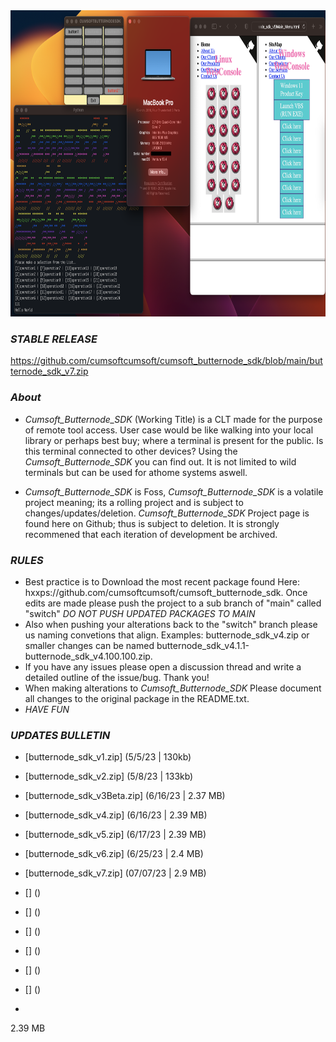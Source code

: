 <img src="https://github.com/cumsoftcumsoft/cumsoft_butternode_sdk/blob/4c397aa66a966a3aa952e7728e9cacacf2a6c41f/cumsoftbutternodesdkpromo.png" style="width:840px; height:490px;">

### *STABLE RELEASE*

https://github.com/cumsoftcumsoft/cumsoft_butternode_sdk/blob/main/butternode_sdk_v7.zip
### *About*
* *Cumsoft_Butternode_SDK* (Working Title) is a CLT made for the purpose of remote tool access. User case would be like walking into your local library or perhaps best buy; where a terminal is present for the public. Is this terminal connected to other devices? Using the *Cumsoft_Butternode_SDK* you can find out. It is not limited to wild terminals but can be used for athome systems aswell.

* *Cumsoft_Butternode_SDK* is Foss, *Cumsoft_Butternode_SDK* is a volatile project meaning; its a rolling project and is subject to changes/updates/deletion. *Cumsoft_Butternode_SDK* Project page is found here on Github; thus is subject to deletion. It is strongly recommened that each iteration of development be archived. 

### *RULES* 
* Best practice is to Download the most recent package found Here: hxxps://github.com/cumsoftcumsoft/cumsoft_butternode_sdk. Once edits are made please push the project to a sub branch of "main" called "switch" *DO NOT PUSH UPDATED PACKAGES TO MAIN*
* Also when pushing your alterations back to the "switch" branch please us naming convetions that align. Examples: butternode_sdk_v4.zip or smaller changes can be named butternode_sdk_v4.1.1-butternode_sdk_v4.100.100.zip.
* If you have any issues please open a discussion thread and write a detailed outline of the issue/bug. Thank you!
* When making alterations to *Cumsoft_Butternode_SDK* Please document all changes to the original package in the README.txt.
* *HAVE FUN* 

### *UPDATES BULLETIN*
* [butternode_sdk_v1.zip] (5/5/23 | 130kb)<!--- // Entry of "Cumsoft_Butternode_SDK"; Webserver for Mass-deployment // --->
* [butternode_sdk_v2.zip] (5/8/23 | 133kb)<!--- // Java Lang Integration; Windows WebApp Util Expansion // --->
* [butternode_sdk_v3Beta.zip] (6/16/23 | 2.37 MB)<!--- // Multiwindow Main Menu, README.md Updated, Expansion 4 Windows Apps // --->
* [butternode_sdk_v4.zip] (6/16/23 | 2.39 MB)<!--- // Multiwindow Main Menu, README.md Updated, Expansion 4 Linux Bash MEnu & Python3 Menu // --->
* [butternode_sdk_v5.zip] (6/17/23 | 2.39 MB)<!--- // BreakThrough Bash Terminal Menu w Python Gui Expansion and code exacution. Mark version 5 as Keystone Progress // --->
* [butternode_sdk_v6.zip] (6/25/23 | 2.4 MB)<!--- // Networking improvements, public collaboration release. // --->
* [butternode_sdk_v7.zip] (07/07/23 | 2.9 MB)<!--- // Windows Expansion. // --->



 


* [] ()<!--- //  // --->
* [] ()<!--- //  // --->
* [] ()<!--- //  // --->
* [] ()<!--- //  // --->
* [] ()<!--- //  // --->
* [] ()<!--- //  // --->
* 
2.39 MB
